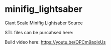 # minifig_lightsaber
Giant Scale Minifig Lightsaber Source

STL files can be purcahsed here:


Build video here:
https://youtu.be/OPCm9aoIxUs
